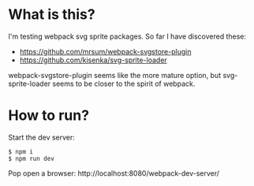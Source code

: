 # What is this?

I'm testing webpack svg sprite packages. So far I have discovered these:

- https://github.com/mrsum/webpack-svgstore-plugin
- https://github.com/kisenka/svg-sprite-loader

webpack-svgstore-plugin seems like the more mature option, but svg-sprite-loader seems to be closer to the spirit of webpack.

# How to run?

Start the dev server:

```
$ npm i
$ npm run dev
```

Pop open a browser: http://localhost:8080/webpack-dev-server/
